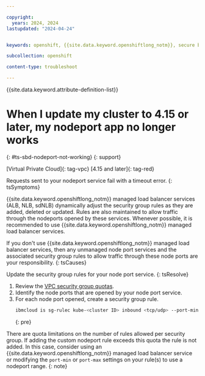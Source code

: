 ```yaml
---

copyright: 
  years: 2024, 2024
lastupdated: "2024-04-24"


keywords: openshift, {{site.data.keyword.openshiftlong_notm}}, secure by default, node port not working, {{site.data.keyword.openshiftlong_notm}}, outbound traffic protection

subcollection: openshift

content-type: troubleshoot

---
```


{{site.data.keyword.attribute-definition-list}}

# When I update my cluster to 4.15 or later, my nodeport app no longer works
{: #ts-sbd-nodeport-not-working}
{: support}

[Virtual Private Cloud]{: tag-vpc}
[4.15 and later]{: tag-red}

Requests sent to your nodeport service fail with a timeout error.
{: tsSymptoms}



{{site.data.keyword.openshiftlong_notm}} managed load balancer services (ALB, NLB, sdNLB) dynamically adjust the security group rules as they are added, deleted or updated. Rules are also maintained to allow traffic through the nodeports opened by these services. Whenever possible, it is recommended to use {{site.data.keyword.openshiftlong_notm}} managed load balancer services.

If you don't use {{site.data.keyword.openshiftlong_notm}} managed load balancer services, then any unmanaged node port services and the associated security group rules to allow traffic through these node ports are your responsibility.
{: tsCauses}

Update the security group rules for your node port service.
{: tsResolve}

1. Review the [VPC security group quotas](/docs/vpc?topic=vpc-quotas#security-group-quotas).
1. Identify the node ports that are opened by your node port service.
1. For each node port opened, create a security group rule.
    ```sh
    ibmcloud is sg-rulec kube-<cluster ID> inbound <tcp/udp> --port-min <nodeport> --port-max <nodeport> --remote 0.0.0.0/0
    ```
    {: pre}

There are quota limitations on the number of rules allowed per security group. If adding the custom nodeport rule exceeds this quota the rule is not added. In this case, consider using an {{site.data.keyword.openshiftlong_notm}} managed load balancer service or modifying the `port-min` or `port-max` settings on your rule(s) to use a nodeport range.
{: note}


